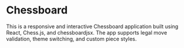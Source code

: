 # Chessboard
This is a responsive and interactive Chessboard application built using React, Chess.js, and chessboardjsx. The app supports legal move validation, theme switching, and custom piece styles.
